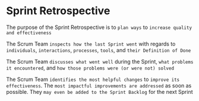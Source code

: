 # Sprint Retrospective

The purpose of the Sprint Retrospective is to `plan ways` to `increase quality and effectiveness`

The Scrum Team `inspects how the last Sprint went` with regards to `individuals`, `interactions`, `processes`,
`tools`, and `their Definition of Done`

The Scrum Team `discusses what went well` during the Sprint, `what problems it encountered`, and `how those problems were (or were not) solved`

The Scrum Team `identifies the most helpful changes` to `improve its effectiveness`. The `most impactful improvements are addressed` as soon as possible. They `may even be added to the Sprint Backlog` for the next Sprint

